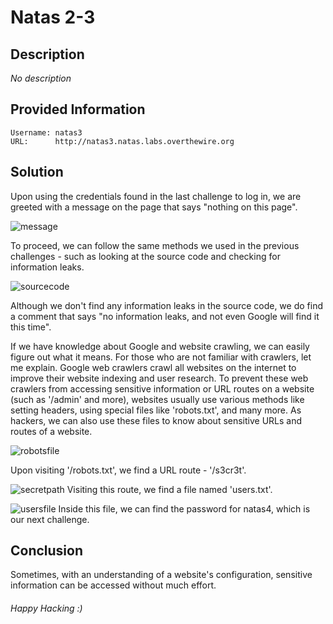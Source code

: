 # Natas 2-3 

## Description
*No description*
## Provided Information

	Username: natas3
	URL:      http://natas3.natas.labs.overthewire.org

## Solution

Upon using the credentials found in the last challenge to log in, we are greeted with a message on the page that says "nothing on this page".



![message](/home/hackerzone/Documents/cyber_sec/github_writeups/OvertheWire_Walkthrough/Natas/natasimages/natas3-message.png)


To proceed, we can follow the same methods we used in the previous challenges - such as looking at the source code and checking for information leaks. 


![sourcecode](/home/hackerzone/Documents/cyber_sec/github_writeups/OvertheWire_Walkthrough/Natas/natasimages/natas3-page-source-code.png)

Although we don't find any information leaks in the source code, we do find a comment that says "no information leaks, and not even Google will find it this time".



If we have knowledge about Google and website crawling, we can easily figure out what it means. For those who are not familiar with crawlers, let me explain. Google web crawlers crawl all websites on the internet to improve their website indexing and user research. To prevent these web crawlers from accessing sensitive information or URL routes on a website (such as '/admin' and more), websites usually use various methods like setting headers, using special files like 'robots.txt', and many more. As hackers, we can also use these files to know about sensitive URLs and routes of a website.

![robotsfile](/home/hackerzone/Documents/cyber_sec/github_writeups/OvertheWire_Walkthrough/Natas/natasimages/natas3-robots-file.png)

Upon visiting '/robots.txt', we find a URL route - '/s3cr3t'. 


![secretpath](/home/hackerzone/Documents/cyber_sec/github_writeups/OvertheWire_Walkthrough/Natas/natasimages/natas3-file-indexing.png)
Visiting this route, we find a file named 'users.txt'. 

![usersfile](/home/hackerzone/Documents/cyber_sec/github_writeups/OvertheWire_Walkthrough/Natas/natasimages/natas3-user-file.png)
Inside this file, we can find the password for natas4, which is our next challenge.


## Conclusion
Sometimes, with an understanding of a website's configuration, sensitive information can be accessed without much effort.

###### Happy Hacking :)


